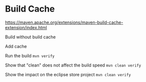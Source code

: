 # Build Cache

https://maven.apache.org/extensions/maven-build-cache-extension/index.html


Build without build cache


Add cache

Run the build
    `mvn verify`

Show that "clean" does not affect the build speed
    `mvn clean verify`

Show the impact on the eclipse store project
    `mvn clean verify`
